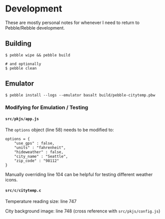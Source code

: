 # Development

These are mostly personal notes for whenever I need to return to Pebble/Rebble development.

## Building

```
$ pebble wipe && pebble build

# and optionally
$ pebble clean
```

## Emulator

```
$ pebble install --logs --emulator basalt build/pebble-citytemp.pbw
```

### Modifying for Emulation / Testing

#### `src/pkjs/app.js`

The `options` object (line 58) needs to be modified to:

```
options = {
    "use_gps" : false,
    "units" : "fahrenheit",
    "hideweather" : false,
    "city_name" : "Seattle",
    "zip_code" : "98112"
}
```

Manually overriding line 104 can be helpful for testing different weather icons.

#### `src/c/citytemp.c`

Temperature reading size: line 747

City background image: line 748 (cross reference with `src/pkjs/config.js`)
